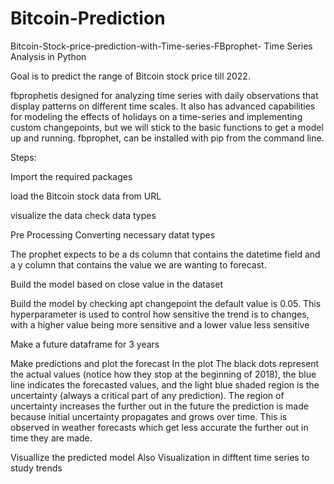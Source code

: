 # Bitcoin-Prediction

Bitcoin-Stock-price-prediction-with-Time-series-FBprophet-
Time Series Analysis in Python

Goal is to predict the range of Bitcoin stock price till 2022.

fbprophetis designed for analyzing time series with daily observations that display patterns on different time scales. It also has advanced capabilities for modeling the effects of holidays on a time-series and implementing custom changepoints, but we will stick to the basic functions to get a model up and running. fbprophet, can be installed with pip from the command line.

Steps:

Import the required packages

load the Bitcoin stock data from URL

visualize the data
  check data types

Pre Processing
  Converting necessary datat types
 
  The prophet expects to be a ds column  that contains the datetime field and a y column that contains the value we are wanting to      forecast.


Build the model based on close value in the dataset

Build the model by checking apt changepoint the default value is 0.05. This hyperparameter is used to control how sensitive the trend is to changes, with a higher value being more sensitive and a lower value less sensitive

Make a future dataframe for 3 years

Make predictions and plot the forecast 
In the plot The black dots represent the actual values (notice how they stop at the beginning of 2018), the blue line indicates the forecasted values, and the light blue shaded region is the uncertainty (always a critical part of any prediction). The region of uncertainty increases the further out in the future the prediction is made because initial uncertainty propagates and grows over time. This is observed in weather forecasts which get less accurate the further out in time they are made.

Visuallize the predicted model
Also Visualization in difftent time series to study trends
